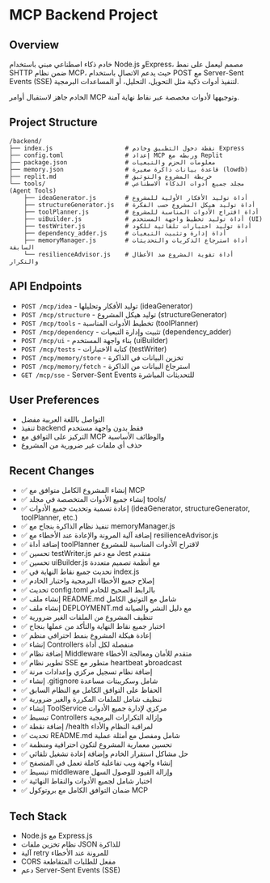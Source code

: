 # MCP Backend Project

## Overview
خادم ذكاء اصطناعي مبني باستخدام Node.js وExpress، مصمم ليعمل على نمط SHTTP ضمن نظام MCP، حيث يدعم الاتصال باستخدام POST مع Server-Sent Events (SSE) لتنفيذ أدوات ذكية مثل التحويل، التحليل، أو المساعدات البرمجية.

الخادم جاهز لاستقبال أوامر MCP وتوجيهها لأدوات مخصصة عبر نقاط نهاية آمنة.

## Project Structure
```
/backend/
├── index.js                    # نقطة دخول التطبيق وخادم Express
├── config.toml                 # إعداد MCP وربطه مع Replit
├── package.json                # معلومات الحزم والتبعيات
├── memory.json                 # قاعدة بيانات ذاكرة صغيرة (lowdb)
├── replit.md                   # خريطة المشروع والتوثيق
└── tools/                      # مجلد جميع أدوات الذكاء الاصطناعي (Agent Tools)
    ├── ideaGenerator.js        # أداة توليد الأفكار الأولية للمشروع
    ├── structureGenerator.js   # أداة توليد هيكل المشروع حسب الفكرة
    ├── toolPlanner.js          # أداة اقتراح الأدوات المناسبة للمشروع
    ├── uiBuilder.js            # أداة توليد تخطيط واجهة المستخدم (UI)
    ├── testWriter.js           # أداة توليد اختبارات تلقائية للكود
    ├── dependency_adder.js     # أداة إدارة وتثبيت التبعيات
    ├── memoryManager.js        # أداة استرجاع الذكريات والتحديثات السابقة
    └── resilienceAdvisor.js    # أداة تقوية المشروع ضد الأعطال والتكرار
```

## API Endpoints
- `POST /mcp/idea` - توليد الأفكار وتحليلها (ideaGenerator)
- `POST /mcp/structure` - توليد هيكل المشروع (structureGenerator)
- `POST /mcp/tools` - تخطيط الأدوات المناسبة (toolPlanner)
- `POST /mcp/dependency` - تثبيت وإدارة التبعيات (dependency_adder)
- `POST /mcp/ui` - بناء واجهة المستخدم (uiBuilder)
- `POST /mcp/tests` - كتابة الاختبارات (testWriter)
- `POST /mcp/memory/store` - تخزين البيانات في الذاكرة
- `POST /mcp/memory/fetch` - استرجاع البيانات من الذاكرة
- `GET /mcp/sse` - Server-Sent Events للتحديثات المباشرة

## User Preferences
- التواصل باللغة العربية مفضل
- تنفيذ backend فقط بدون واجهة مستخدم
- التركيز على التوافق مع MCP والوظائف الأساسية
- حذف أي ملفات غير ضرورية من المشروع

## Recent Changes
- ✅ إنشاء المشروع الكامل متوافق مع MCP
- ✅ إنشاء جميع الأدوات المتخصصة في مجلد tools/
- ✅ إعادة تسمية وتحديث جميع الأدوات (ideaGenerator, structureGenerator, toolPlanner, etc.)
- ✅ تنفيذ نظام الذاكرة بنجاح مع memoryManager.js
- ✅ إضافة آلية المرونة والإعادة عند الأخطاء مع resilienceAdvisor.js
- ✅ إضافة أداة toolPlanner لاقتراح الأدوات المناسبة للمشروع
- ✅ تحسين testWriter.js مع دعم Jest متقدم
- ✅ تحسين uiBuilder.js مع أنظمة تصميم متعددة
- ✅ تحديث جميع نقاط النهاية في index.js
- ✅ إصلاح جميع الأخطاء البرمجية واختبار الخادم
- ✅ تحديث config.toml بالرابط الصحيح للخادم
- ✅ إنشاء ملف README.md شامل مع التوثيق الكامل
- ✅ إنشاء ملف DEPLOYMENT.md مع دليل النشر والصيانة
- ✅ تنظيف المشروع من الملفات الغير ضرورية
- ✅ اختبار جميع نقاط النهاية والتأكد من عملها بنجاح
- ✅ إعادة هيكلة المشروع بنمط احترافي منظم
- ✅ إنشاء Controllers منفصلة لكل أداة
- ✅ إضافة نظام Middleware متقدم للأمان ومعالجة الأخطاء
- ✅ تطوير نظام SSE متطور مع heartbeat وbroadcast
- ✅ إضافة نظام تسجيل مركزي وإعدادات مرنة
- ✅ إنشاء .gitignore شامل وسكريبتات مساعدة
- ✅ الحفاظ على التوافق الكامل مع النظام السابق
- ✅ تنظيف شامل للملفات المكررة والغير ضرورية
- ✅ إنشاء ToolService مركزي لإدارة جميع الأدوات
- ✅ تبسيط Controllers وإزالة التكرارات البرمجية
- ✅ إضافة نقطة /health لمراقبة النظام والأداء
- ✅ تحديث README.md شامل ومفصل مع أمثلة عملية
- ✅ تحسين معمارية المشروع لتكون احترافية ومنظمة
- ✅ حل مشاكل استقرار الخادم وإضافة إعادة تشغيل تلقائي
- ✅ إنشاء واجهة ويب تفاعلية كاملة تعمل في المتصفح
- ✅ تبسيط middleware وإزالة القيود للوصول السهل
- ✅ اختبار شامل لجميع الأدوات والنقاط النهائية
- ✅ ضمان التوافق الكامل مع بروتوكول MCP

## Tech Stack
- Node.js مع Express.js
- نظام تخزين ملفات JSON للذاكرة
- آلية retry للمرونة عند الأخطاء
- CORS مفعل للطلبات المتقاطعة
- دعم Server-Sent Events (SSE)